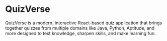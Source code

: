 # QuizVerse
QuizVerse is a modern, interactive React-based quiz application that brings together quizzes from multiple domains like Java, Python, Aptitude, and more designed to test knowledge, sharpen skills, and make learning fun.
